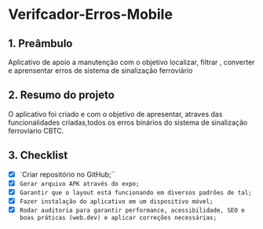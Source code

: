 # Verifcador-Erros-Mobile

## 1. Preâmbulo

Aplicativo de apoio a manutenção com o objetivo localizar, filtrar , converter e aprensentar erros de sistema de sinalização ferroviário

## 2. Resumo do projeto

O aplicativo foi criado e com o objetivo de apresentar, atraves das funcionalidades criadas,todos os erros binários do sistema de sinalização ferroviario CBTC. 

## 3. Checklist

* [x] `Criar repositório no GitHub;``
* [x] `Gerar arquivo APK através do expo;`
* [x] `Garantir que o layout está funcionando em diversos padrões de tal;`
* [x] `Fazer instalação do aplicativo em um dispositivo móvel;`
* [x] `Rodar auditoria para garantir performance, acessibilidade, SEO e boas práticas (web.dev) e aplicar correções necessárias;`

